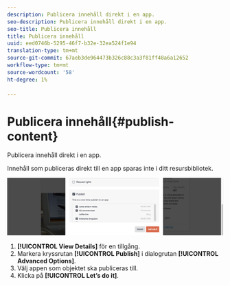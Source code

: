 ```yaml
---
description: Publicera innehåll direkt i en app.
seo-description: Publicera innehåll direkt i en app.
seo-title: Publicera innehåll
title: Publicera innehåll
uuid: eed0746b-5295-46f7-b32e-32ea524f1e94
translation-type: tm+mt
source-git-commit: 67aeb3de964473b326c88c3a3f81ff48a6a12652
workflow-type: tm+mt
source-wordcount: '58'
ht-degree: 1%

---
```



# Publicera innehåll{#publish-content}

Publicera innehåll direkt i en app.

Innehåll som publiceras direkt till en app sparas inte i ditt resursbibliotek.

![](assets/DiscoverViewDetailsPublish-1024x272.png)

1. **[!UICONTROL View Details]** för en tillgång.
1. Markera kryssrutan **[!UICONTROL Publish]** i dialogrutan **[!UICONTROL Advanced Options]**.
1. Välj appen som objektet ska publiceras till.
1. Klicka på **[!UICONTROL Let’s do it]**.
